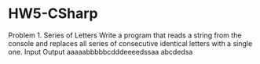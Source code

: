 # HW5-CSharp
Problem 1.	Series of Letters
Write a program that reads a string from the console and replaces all series of consecutive identical letters with a single one.
Input	                  Output
aaaaabbbbbcdddeeeedssaa	  abcdedsa

